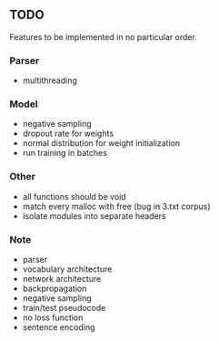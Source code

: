 ## TODO

Features to be implemented in no particular order.

### Parser

* multithreading

### Model

* negative sampling
* dropout rate for weights
* normal distribution for weight initialization
* run training in batches

### Other

* all functions should be void
* match every malloc with free (bug in 3.txt corpus)
* isolate modules into separate headers

### Note

* parser
* vocabulary architecture
* network architecture
* backpropagation
* negative sampling
* train/test pseudocode
* no loss function
* sentence encoding
